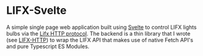 # LIFX-Svelte

A simple single page web application built using [Svelte](https://svelte.dev/) to control LIFX lights bulbs via the [Lifx HTTP protocol](http://api.developer.lifx.com/). The backend is a thin library that I wrote (see [LIFX-HTTP](https://github.com/wkirk01/LIFX-HTTP)) to wrap the LIFX API that makes use of native Fetch API's and pure Typescript ES Modules.

